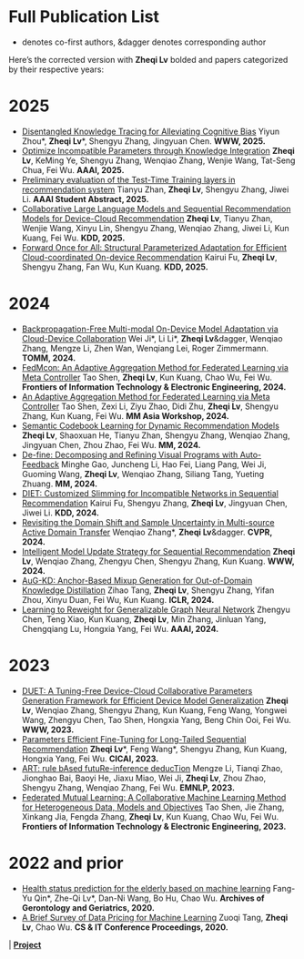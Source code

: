 
[//]: # (# 📝 Representative Publications )

[//]: # (## Multi-modal Generative AI)

[//]: # (- Spoken Large Language Model: **InstructSpeech &#40;ICML 2024&#41;**, **UniAudio &#40;ICML 2024&#41;**, **AudioGPT &#40;AAAI demo 2024&#41;**, **Make-A-Voice &#40;ACL 2024&#41;**, **HiFi-Codec**)

[//]: # (- Text-to-Audio Synthesis: **Make-An-Audio &#40;ICML 2023&#41;**)

[//]: # (- Text-to-Speech Synthesis: **GenerSpeech &#40;NeurIPS 2022&#41;** for zero-shot text-to-speech, **FastDiff &#40;IJCAI 2022&#41; / ProDiff &#40;ACM-MM 2022a&#41;** for diffusion text-to-speech)

[//]: # (- Singing Voice Synthesis: **SingGAN &#40;ACM-MM 2022b&#41; / Multi-Singer &#40;ACM-MM 2021&#41;**)

[//]: # ()
[//]: # ()
[//]: # (## Multi-modal Language Processing)

[//]: # (- Audio-Visual Speech-to-Speech Translation: **TranSpeech &#40;ICLR 2023&#41; / AV-TranSpeech &#40;ACL 2023&#41;**)

[//]: # (- Self-Supervised Learning: **Prosody-MAE &#40;ACL 2023&#41;**)

[//]: # ()
[//]: # ()
[//]: # (<div class='paper-box'><div class='paper-box-image'><div><div class="badge">Arxiv 2023</div><img src='images/make-an-audio-arch.png' alt="sym" width="100%"></div></div>)

[//]: # (<div class='paper-box-text' markdown="1">)

[//]: # ()
[//]: # (- [AudioGPT: Understanding and Generating Speech, Music, Sound, and Talking Head.]&#40;https://arxiv.org/abs/2304.12995&#41; **Rongjie Huang**, Mingze Li, Dongchao Yang, Jiatong Shi, Xuankai Chang, Zhenhui Ye, Yuning Wu, Zhiqing Hong, Jiawei Huang, Jinglin Liu, Yi Ren, Zhou Zhao, Shinji Watanabe. **Arxiv, 2023**)

[//]: # ()
[//]: # (- **Academic / Industry Impact**: Our work are promoted by different media and forums, such as [Heart of Machine]&#40;https://mp.weixin.qq.com/s/pesuhzQ3cfaz-bhxMew46g&#41;, [New Intelligence]&#40;https://mp.weixin.qq.com/s/BXLxD0bboWS96iEHGZ9xTQ&#41;, and [Twitter]&#40;https://twitter.com/_akhaliq/status/1619589070329348096&#41;. We have code released at [![]&#40;https://img.shields.io/github/stars/AIGC-Audio/AudioGPT?style=social&label=Code+Stars&#41;]&#40;https://github.com/AIGC-Audio/AudioGPT&#41; [![Hugging Face]&#40;https://img.shields.io/badge/%F0%9F%A4%97%20Hugging%20Face-blue&#41;]&#40;https://huggingface.co/spaces/AIGC-Audio/AudioGPT&#41;.)

[//]: # ()
[//]: # (</div>)

[//]: # (</div>)

[//]: # ()
[//]: # (<div class='paper-box'><div class='paper-box-image'><div><div class="badge">ICML 2023</div><img src='images/make-an-audio-arch.png' alt="sym" width="100%"></div></div>)

[//]: # (<div class='paper-box-text' markdown="1">)

[//]: # ()
[//]: # (- [Make-An-Audio: Text-To-Audio Generation with Prompt-Enhanced Diffusion Models.]&#40;&#41; **Rongjie Huang**, Jiawei Huang, Dongchao Yang, Yi Ren, Mingze Li, Zhenhui Ye, Jinglin Liu, Xiang Yin, Zhou Zhao. **ICML, 2023. Hawaii, USA**)

[//]: # ()
[//]: # (- **Academic / Industry Impact**: Our work are promoted by different media and forums, such as [Heart of Machine]&#40;https://mp.weixin.qq.com/s/fphIJ13RWRIgGNTwYO06bw&#41;, [ByteDance]&#40;https://zhuanlan.zhihu.com/p/605228032&#41;, and [Twitter]&#40;https://twitter.com/_akhaliq/status/1619589070329348096&#41;. Code is coming!)

[//]: # ()
[//]: # (</div>)

[//]: # (</div>)

[//]: # ()
[//]: # (<div class='paper-box'><div class='paper-box-image'><div><div class="badge">ICLR 2023</div><img src='images/transpeech.png' alt="sym" width="100%"></div></div>)

[//]: # (<div class='paper-box-text' markdown="1">)

[//]: # ()
[//]: # (- [TranSpeech: Speech-to-Speech Translation With Bilateral Perturbation.]&#40;https://arxiv.org/abs/2205.12523&#41; **Rongjie Huang**, Jinglin Liu, Huadai Liu, Yi Ren, Lichao Zhang, Jinzheng He, and Zhou Zhao. **ICLR, 2023. Kigali, Rwanda** )

[//]: # ()
[//]: # (One of our **continuous efforts to reduce communication barrier**, and we have follow-up works: **Audio-Visual S2T [&#40;MixSpeech, ICCV 2023&#41;]&#40;https://arxiv.org/abs/2303.05309&#41;, Audio-Visual S2ST [&#40;AV-TranSpeech, ACL 2023&#41;]&#40;https://arxiv.org/abs/2305.15403&#41;, Multi-modal S2ST, Style-aware S2ST,  Zero-shot S2ST**. Code released: [![]&#40;https://img.shields.io/github/stars/Rongjiehuang/TranSpeech?style=social&label=Code+Stars&#41;]&#40;https://github.com/Rongjiehuang/TranSpeech&#41;. )

[//]: # ()
[//]: # (</div>)

[//]: # (</div>)

[//]: # ()
[//]: # (<div class='paper-box'><div class='paper-box-image'><div><div class="badge">NeurIPS 2022</div><img src='images/generspeech.png' alt="sym" width="100%"></div></div>)

[//]: # (<div class='paper-box-text' markdown="1">)

[//]: # ()
[//]: # (- [GenerSpeech: Towards Style Transfer for Generalizable Out-Of-Domain Text-to-Speech.]&#40;https://arxiv.org/abs/2205.07211&#41; **Rongjie Huang**, Yi Ren, Jinglin Liu, Chenye Cui, and Zhou Zhao. **NeurIPS, 2022. New Orleans, USA**)

[//]: # ()
[//]: # (The first **zero-shot** TTS generalizable to unseen speaker, emotion, and prosody! Media coverage: [PaperWeekly]&#40;https://mp.weixin.qq.com/s/Mp181vfq24m1HqgJqbMnlg&#41;, [Speech Home]&#40;https://mp.weixin.qq.com/s/EXdfb0DUTbB6OHbjDS2u7g&#41;. Code released: [![]&#40;https://img.shields.io/github/stars/Rongjiehuang/GenerSpeech?style=social&label=Code+Stars&#41;]&#40;https://github.com/Rongjiehuang/GenerSpeech&#41;. )

[//]: # ()
[//]: # ()
[//]: # (</div>)

[//]: # (</div>)

[//]: # ()
[//]: # (<div class='paper-box'><div class='paper-box-image'><div><div class="badge">ICJAI 2022</div><img src='images/fastdiff.png' alt="sym" width="100%"></div></div>)

[//]: # (<div class='paper-box-text' markdown="1">)

[//]: # ()
[//]: # (- [FastDiff: A Fast Conditional Diffusion Model for High-Quality Speech Synthesis.]&#40;https://arxiv.org/abs/2204.09934&#41; **Rongjie Huang**, Max W.Y. Lam, Jun Wang, Dan Su, Dong Yu, Yi Ren, and Zhou Zhao. **IJCAI, 2022&#40;oral&#41;. Vienna, Austria** )

[//]: # ()
[//]: # (One of our **continuous efforts in generative modeling**, and we have follow-up works: **FastDiff 2, ProDiff**. We release a **diffusion text-to-speech pipeline** [![Hugging Face]&#40;https://img.shields.io/badge/%F0%9F%A4%97%20Hugging%20Face-blue&#41;]&#40;https://huggingface.co/spaces/Rongjiehuang/ProDiff&#41; using **ProDiff** [![]&#40;https://img.shields.io/github/stars/Rongjiehuang/prodiff?style=social&label=Code+Stars&#41;]&#40;https://github.com/Rongjiehuang/prodiff&#41; and **FastDiff** [![]&#40;https://img.shields.io/github/stars/Rongjiehuang/FastDiff?style=social&label=Code+Stars&#41;]&#40;https://github.com/Rongjiehuang/FastDiff&#41;. Our work are promoted by different media and forums, such as [Tencent AI Lab]&#40;https://mp.weixin.qq.com/s/GmLzLw3GnDsK0OuUpgEySQ&#41;, [Speech Home]&#40;https://mp.weixin.qq.com/s/BWf_uZdG0icWk5odChxhuA&#41;, and [Twitter]&#40;https://twitter.com/_akhaliq/status/1517308526691065856&#41;, which is a [Trending Project at both Github and Paperwithcode.]&#40;https://twitter.com/pythontrending/status/1528332486257819651&#41; )

[//]: # ()
[//]: # (</div>)

[//]: # (</div>)

# Full Publication List

[//]: # (* denotes co-first authors, # denotes co-supervised)
* denotes co-first authors, &dagger denotes corresponding author

Here’s the corrected version with **Zheqi Lv** bolded and papers categorized by their respective years:

# 2025

- [Disentangled Knowledge Tracing for Alleviating Cognitive Bias]() Yiyun Zhou*, **Zheqi Lv***, Shengyu Zhang, Jingyuan Chen. **WWW, 2025.**
- [Optimize Incompatible Parameters through Knowledge Integration]() **Zheqi Lv**, KeMing Ye, Shengyu Zhang, Wenqiao Zhang, Wenjie Wang, Tat-Seng Chua, Fei Wu. **AAAI, 2025.**
- [Preliminary evaluation of the Test-Time Training layers in recommendation system]() Tianyu Zhan, **Zheqi Lv**, Shengyu Zhang, Jiwei Li. **AAAI Student Abstract, 2025.**
- [Collaborative Large Language Models and Sequential Recommendation Models for Device-Cloud Recommendation]() **Zheqi Lv**, Tianyu Zhan, Wenjie Wang, Xinyu Lin, Shengyu Zhang, Wenqiao Zhang, Jiwei Li, Kun Kuang, Fei Wu. **KDD, 2025.**
- [Forward Once for All: Structural Parameterized Adaptation for Efficient Cloud-coordinated On-device Recommendation]() Kairui Fu, **Zheqi Lv**, Shengyu Zhang, Fan Wu, Kun Kuang. **KDD, 2025.**


# 2024

- [Backpropagation-Free Multi-modal On-Device Model Adaptation via Cloud-Device Collaboration]() Wei Ji*, Li Li*, **Zheqi Lv**&dagger, Wenqiao Zhang, Mengze Li, Zhen Wan, Wenqiang Lei, Roger Zimmermann. **TOMM, 2024.**
- [FedMcon: An Adaptive Aggregation Method for Federated Learning via Meta Controller]() Tao Shen, **Zheqi Lv**, Kun Kuang, Chao Wu, Fei Wu. **Frontiers of Information Technology & Electronic Engineering, 2024.**
- [An Adaptive Aggregation Method for Federated Learning via Meta Controller]() Tao Shen, Zexi Li, Ziyu Zhao, Didi Zhu, **Zheqi Lv**, Shengyu Zhang, Kun Kuang, Fei Wu. **MM Asia Workshop, 2024.**
- [Semantic Codebook Learning for Dynamic Recommendation Models]() **Zheqi Lv**, Shaoxuan He, Tianyu Zhan, Shengyu Zhang, Wenqiao Zhang, Jingyuan Chen, Zhou Zhao, Fei Wu. **MM, 2024.**
- [De-fine: Decomposing and Refining Visual Programs with Auto-Feedback]() Minghe Gao, Juncheng Li, Hao Fei, Liang Pang, Wei Ji, Guoming Wang, **Zheqi Lv**, Wenqiao Zhang, Siliang Tang, Yueting Zhuang. **MM, 2024.**
- [DIET: Customized Slimming for Incompatible Networks in Sequential Recommendation]() Kairui Fu, Shengyu Zhang, **Zheqi Lv**, Jingyuan Chen, Jiwei Li. **KDD, 2024.**
- [Revisiting the Domain Shift and Sample Uncertainty in Multi-source Active Domain Transfer]() Wenqiao Zhang*, **Zheqi Lv**&dagger. **CVPR, 2024.**
- [Intelligent Model Update Strategy for Sequential Recommendation]() **Zheqi Lv**, Wenqiao Zhang, Zhengyu Chen, Shengyu Zhang, Kun Kuang. **WWW, 2024.**
- [AuG-KD: Anchor-Based Mixup Generation for Out-of-Domain Knowledge Distillation]() Zihao Tang, **Zheqi Lv**, Shengyu Zhang, Yifan Zhou, Xinyu Duan, Fei Wu, Kun Kuang. **ICLR, 2024.**
- [Learning to Reweight for Generalizable Graph Neural Network]() Zhengyu Chen, Teng Xiao, Kun Kuang, **Zheqi Lv**, Min Zhang, Jinluan Yang, Chengqiang Lu, Hongxia Yang, Fei Wu. **AAAI, 2024.**

# 2023

- [DUET: A Tuning-Free Device-Cloud Collaborative Parameters Generation Framework for Efficient Device Model Generalization]() **Zheqi Lv**, Wenqiao Zhang, Shengyu Zhang, Kun Kuang, Feng Wang, Yongwei Wang, Zhengyu Chen, Tao Shen, Hongxia Yang, Beng Chin Ooi, Fei Wu. **WWW, 2023.**
- [Parameters Efficient Fine-Tuning for Long-Tailed Sequential Recommendation]() **Zheqi Lv***, Feng Wang*, Shengyu Zhang, Kun Kuang, Hongxia Yang, Fei Wu. **CICAI, 2023.**
- [ART: rule bAsed futuRe-inference deducTion]() Mengze Li, Tianqi Zhao, Jionghao Bai, Baoyi He, Jiaxu Miao, Wei Ji, **Zheqi Lv**, Zhou Zhao, Shengyu Zhang, Wenqiao Zhang, Fei Wu. **EMNLP, 2023.**
- [Federated Mutual Learning: A Collaborative Machine Learning Method for Heterogeneous Data, Models and Objectives]() Tao Shen, Jie Zhang, Xinkang Jia, Fengda Zhang, **Zheqi Lv**, Kun Kuang, Chao Wu, Fei Wu. **Frontiers of Information Technology & Electronic Engineering, 2023.**

# 2022 and prior

- [Health status prediction for the elderly based on machine learning]() Fang-Yu Qin*, Zhe-Qi Lv*, Dan-Ni Wang, Bo Hu, Chao Wu. **Archives of Gerontology and Geriatrics, 2020.**
- [A Brief Survey of Data Pricing for Machine Learning]() Zuoqi Tang, **Zheqi Lv**, Chao Wu. **CS & IT Conference Proceedings, 2020.**


[//]: # (# 2025)

[//]: # ()
[//]: # (- [OmniSep: Unified Omni-modal Sound Separation.]&#40;&#41; Xize Cheng, Zehan Wang, Ziang Zhang, **Rongjie Huang**, Jialung Zuo, Shengpeng Ji, Ziyang Ma, Siqi Zheng, Tao Jin, Zhou Zhao. **ICLR, 2025**)

[//]: # ()
[//]: # ()
[//]: # (- [Lumina-T2X: Transforming Text into Any Modality, Resolution, and Duration via Flow-based Large Diffusion Transformers.]&#40;&#41; Peng Gao, Le Zhuo, Dongyang Liu, Ruoyi Du, Xu Luo, Longtian Qiu, Yuhang Zhang, **Rongjie Huang**, Shijie Geng, Renrui Zhang, Junlin Xie, Wenqi Shao, Zhengkai Jiang, Tianshuo Yang, Weicai Ye. **ICLR, 2025**)

[//]: # ()
[//]: # ()
[//]: # (- [GeneFace++: Generalized and Stable Real-Time Audio-Driven 3D Talking Face Generation.]&#40;&#41; Zhenhui Ye, Jinzheng He, Ziyue Jiang, **Rongjie Huang**, Jiawei Huang, Jinglin Liu, Yi Ren, Xiang Yin, Zejun MA, Zhou Zhao. **ICLR, 2025**)

[//]: # ()
[//]: # ()
[//]: # (- [WavTokenizer: an Efficient Acoustic Discrete Codec Tokenizer for Audio Language Modeling.]&#40;&#41; Shengpeng Ji, Ziyue Jiang, Wen Wang, Yifu Chen, Minghui Fang, Jialong Zuo, Qian Yang, Xize Cheng, Zehan Wang, Ruiqi Li, Ziang Zhang, Xiaoda Yang, **Rongjie Huang**, Yidi Jiang, Qian Chen. **ICLR, 2025**)

[//]: # ()
[//]: # ()
[//]: # (- [Improving Multi-modal Representations via Binding Space in Scale.]&#40;&#41; Zehan Wang, Ziang Zhang, Minjie Hong, Hang Zhang, Luping Liu, **Rongjie Huang**, Xize Cheng, Shengpeng Ji, Tao Jin, Hengshuang Zhao, Zhou Zhao.  **ICLR, 2025**)

[//]: # ()
[//]: # ()
[//]: # (- [VoxDialogue: Can Spoken Dialogue Systems Understand Information Beyond Words?]&#40;&#41; Xize Cheng, Ruofan Hu, Xiaoda Yang, Jingyu Lu, Dongjie Fu, Zehan Wang, Shengpeng Ji, Rongjie Huang, Boyang Zhang, Tao Jin, Zhou Zhao.  **ICLR, 2025**)

[//]: # ()
[//]: # ()
[//]: # (- [TechSinger: Technique Controllable Multilingual Singing Voice Synthesis via Flow Matching.]&#40;&#41; Wenxiang Guo, Yu Zhang, Changhao Pan, **Rongjie Huang**, Li Tang, Ruiqi Li, Zhiqing Hong, Yongqi Wang, Zhou Zhao. **AAAI, 2025**)

[//]: # ()
[//]: # ()
[//]: # (- [3D-Speaker-Toolkit: An Open-Source Toolkit for Multimodal Speaker Verification and Diarization.]&#40;&#41; Yafeng Chen, Siqi Zheng, Hui Wang, **Rongjie Huang**, Qian Chen, Shiliang Zhang, Wen Wang, Xihao Li. **ICASSP, 2025**)

[//]: # ()
[//]: # ()
[//]: # (- [NAT3DSound: 3D Spatial Sound Field Synthesis with Multi-Modal Non-Autoregressive Transformer.]&#40;&#41; Fuming You, **Rongjie Huang**, Boyang Zhang, Yongqi Wang, Zhiqing Hong, Qian Yang, Zhimeng Zhang, Zhou Zhao. **ICASSP, 2025**)

[//]: # ()
[//]: # ()
[//]: # ()
[//]: # (# 2024)

[//]: # ()
[//]: # ()
[//]: # ()
[//]: # (- [InstructSpeech: Following Speech Editing Instructions via Large Language Models.]&#40;&#41; **Rongjie Huang**, Ruofan Hu, Yongqi Wang, Zehan Wang, Xize Cheng, Ziyue Jiang, Zhenhui Ye, Dongchao Yang, Luping Liu, Peng Gao, Zhou Zhao. **ICML, 2024.**)

[//]: # ()
[//]: # (- [Make-A-Voice: Multilingual Unified Voice Generation With Discrete Representation at Scale.]&#40;&#41; **Rongjie Huang**, Chunlei Zhang, Yongqi Wang, Dongchao Yang, Jinchuan Tian, Luping Liu, Zhenhui Ye, Ziyue Jiang, Xuankai Chang, Jiatong Shi, Chao Weng, Zhou Zhao, Dong Yu. **ACL, 2024.**)

[//]: # ()
[//]: # (- [AudioGPT: Understanding and Generating Speech, Music, Sound, and Talking Head.]&#40;https://arxiv.org/abs/2304.12995&#41; **Rongjie Huang**, Mingze Li, Dongchao Yang, Jiatong Shi, Xuankai Chang, Zhenhui Ye, Yuning Wu, Zhiqing Hong, Jiawei Huang, Jinglin Liu, Yi Ren, Zhou Zhao, Shinji Watanabe. **AAAI demo, 2024**)

[//]: # ()
[//]: # (- [UniAudio: An Audio Foundation Model Toward Universal Audio Generation.]&#40;&#41; Dongchao Yang, Jinchuan Tian, Xu Tan, **Rongjie Huang**, Songxiang Liu, Xuankai Chang, Jiatong Shi, Sheng Zhao, Jiang Bian, Xixin Wu, Zhou Zhao, Shinji Watanabe, Helen M. Meng. **ICML, 2024.**)

[//]: # ()
[//]: # (- [Molecule-Space: Free Lunch in Unified Multimodal Space via Knowledge Fusion.]&#40;&#41; Zehan Wang, Ziang Zhang, Xize Cheng, **Rongjie Huang**, Luping Liu, Zhenhui Ye, Haifeng Huang, Yang Zhao, Tao Jin, Peng Gao, Zhou Zhao. **ICML, 2024.**)

[//]: # ()
[//]: # (- [InstructTTS: Modelling Expressive TTS in Discrete Latent Space with Natural Language Style Prompt.]&#40;&#41; Dongchao Yang, Songxiang Liu, **Rongjie Huang**, Guangzhi Lei, Chao Weng, Helen Meng, Dong Yu. **IEEE Transactions on Acoustics, Speech, and Signal Processing.**)

[//]: # ()
[//]: # (- [Robust Singing Voice Transcription Serves Synthesis.]&#40;&#41; Ruiqi Li, Yu Zhang, Yongqi Wang, Zhiqing Hong, **Rongjie Huang**, Zhou Zhao.  **ACL, 2024.**)

[//]: # ()
[//]: # (- [Text-to-Song: Towards Controllable Music Generation Incorporating Vocal and Accompaniment.]&#40;&#41; Zhiqing Hong, **Rongjie Huang**, Xize Cheng, Yongqi Wang, Ruiqi Li, Fuming You, Zhou Zhao, Zhimeng Zhang.  **ACL, 2024.**)

[//]: # ()
[//]: # (- [TransFace: Unit-Based Audio-Visual Speech Synthesizer for Talking Head Translation.]&#40;&#41; Xize Cheng, **Rongjie Huang**, Linjun Li, Tao Jin, Zehan Wang, Aoxiong Yin, Minglei Li, Xinyu Duan, changpeng yang, Zhou Zhao.  **ACL finding, 2024.**)

[//]: # ()
[//]: # (- [Wav2SQL: Direct Generalizable Speech-To-SQL Parsing.]&#40;&#41; Huadai Liu, **Rongjie Huang**, Jinzheng He, Ran Shen, Gang Sun, Xize Cheng and Zhou Zhao. **ACL finding, 2024.**)

[//]: # ()
[//]: # (- [Self-Supervised Singing Voice Pre-Training towards Speech-to-Singing Conversion.]&#40;&#41; Ruiqi Li, **Rongjie Huang**, Yongqi Wang, Zhiqing Hong, Zhou Zhao. **ACL finding, 2024.**)

[//]: # ()
[//]: # (- [Real3D-Portrait: One-shot Realistic 3D Talking Portrait Synthesis.]&#40;&#41; Zhenhui Ye, Tianyun Zhong, Yi Ren, Jiaqi Yang, Weichuang Li, Jiawei Huang, Ziyue Jiang, Jinzheng He, **Rongjie Huang**, Jinglin Liu, Chen Zhang, Xiang Yin, Zejun MA, Zhou Zhao. **ICLR, 2024.**)

[//]: # ()
[//]: # (- [StyleSinger: Style Transfer for Out-Of-Domain Singing Voice Synthesis.]&#40;&#41; Yu Zhang#, **Rongjie Huang**, Ruiqi Li, Jinzheng He, Yan Xia, Feiyang Chen, Xinyu Duan, Baoxing Huai, Zhou Zhao. **AAAI, 2024.**)

[//]: # ()
[//]: # (- [Prompt-Singer: Controllable Singing-Voice-Synthesis with Natural Language Prompt]&#40;&#41; Yongqi Wang#, Ruofan Hu#, **Rongjie Huang**, Zhiqing Hong, Ruiqi Li, Wenrui Liu, Fuming You, Tao Jin, Zhou Zhao. **NAACL, 2024.**)

[//]: # ()
[//]: # (- [EchoAudio: Efficient and High-Quality Text-to-Audio Generation with Minimal Inference Steps]&#40;&#41; Huadai Liu, **Rongjie Huang**, Yang Liu, Hengyuan Cao, Jialei Wang, Xize Cheng, Siqi Zheng, Zhou Zhao. **ACMMM, 2024.**)

[//]: # ()
[//]: # ()
[//]: # (# 2023)

[//]: # ()
[//]: # (- [Make-An-Audio: Text-To-Audio Generation with Prompt-Enhanced Diffusion Models.]&#40;&#41; **Rongjie Huang**, Jiawei Huang, Dongchao Yang, Yi Ren, Mingze Li, Zhenhui Ye, Jinglin Liu, Xiang Yin, Zhou Zhao. **ICML, 2023. Hawaii, USA**)

[//]: # ()
[//]: # (- [Mega-TTS: Zero-Shot Text-to-Speech at Scale with Intrinsic Inductive Bias.]&#40;&#41; Ziyue Jiang, Yi Ren, Zhenhui Ye, Jinglin Liu, Chen Zhang, Qian Yang, Shengpeng Ji, **Rongjie Huang**, Chunfeng Wang, Xiang Yin, Zejun Ma, Zhou Zhao. **Arxiv**)

[//]: # ()
[//]: # (- [Make-An-Audio 2: Improving Text-to-Audio with Dual Text Information Representation.]&#40;&#41; Jiawei Huang#, Yi Ren, **Rongjie Huang**, Dongchao Yang, Zhenhui Ye, Chen Zhang, Jinglin Liu, Xiang Yin, Zejun Ma, Zhou Zhao. **Arxiv, 2023**)

[//]: # ()
[//]: # (- [TranSpeech: Speech-to-Speech Translation With Bilateral Perturbation.]&#40;https://arxiv.org/abs/2205.12523&#41; **Rongjie Huang**, Jinglin Liu, Huadai Liu, Yi Ren, Lichao Zhang, Jinzheng He, and Zhou Zhao. **ICLR, 2023. Kigali, Rwanda** )

[//]: # ()
[//]: # (- [AV-TranSpeech: Audio-Visual Robust Speech-to-Speech Translation.]&#40;&#41; **Rongjie Huang**, Huadai Liu, Xize Cheng, Yi Ren, Linjun Li, Zhenhui Ye, Jinzheng He, Lichao Zhang, Jinglin Liu, Xiang Yin and Zhou Zhao. **ACL, 2023** )

[//]: # ()
[//]: # (- [MixSpeech: Cross-Modality Self-Learning with Audio-Visual Stream Mixup for Visual Speech Translation and Recognition.]&#40;&#41; Xize Cheng*, Linjun Li*, Tao Jin*, **Rongjie Huang***, Wang Lin, Zehan Wang, Huangdai Liu, Ye Wang, Aoxiong Yin, Zhou Zhao. **ICCV, 2023** )

[//]: # ()
[//]: # (- [CLAPSpeech: Learning Prosody from Text Context with Contrastive Language-Audio Pre-Training.]&#40;&#41; Zhenhui Ye*, **Rongjie Huang**, Yi Ren, Ziyue Jiang, Jinglin Liu, Jinzheng He, Xiang Yin and Zhou Zhao. **ACL, 2023** )

[//]: # ()
[//]: # (- [UniSinger: Unified End-to-End Singing Voice Synthesis With Cross-Modality Information Matching.]&#40;&#41; Zhiqing Hong#, Chenye Cui, **Rongjie Huang**, Lichao Zhang, Jinglin Liu, Jinzheng He, Zhou Zhao. **ACM MM, 2023**)

[//]: # ()
[//]: # (- [AlignSTS: Speech-to-Singing Conversion via Cross-Modal Alignment.]&#40;&#41; Ruiqi Li#, **Rongjie Huang**, Lichao Zhang, Jinglin Liu, Zhou Zhao. **ACL finding, 2023**)

[//]: # ()
[//]: # (- [RMSSinger: Realistic-Music-Score based Singing Voice Synthesis.]&#40;&#41; Jinzheng He, Jinglin Liu, Zhenhui Ye, **Rongjie Huang**, Chenye Cui, Huadai Liu, Zhou Zhao. **ACL finding, 2023**)

[//]: # ()
[//]: # (- [FluentSpeech: Stutter-Oriented Automatic Speech Editing with Context-Aware Diffusion Models.]&#40;&#41; Ziyue Jiang, Qian Yang, Jialong Zuo, Zhenhui Ye, **Rongjie Huang**, Yi Ren, Zhou Zhao. **ACL finding, 2023**)

[//]: # ()
[//]: # (- [Contrastive Token-Wise Meta-Learning for Unseen Performer Visual Temporal-Aligned Translation.]&#40;&#41; Linjun Li, Tao Jin, Xize Cheng, Ye Wang, Wang Lin, **Rongjie Huang**, Zhou Zhao. **ACL finding, 2023**)

[//]: # ()
[//]: # (- [ViT-TTS: Visual Text-to-Speech with Scalable Diffusion Transformer.]&#40;&#41; Huadai Liu, **Rongjie Huang**, Xuan Lin, Wenqiang Xu, Maozong Zheng, Hong Chen, Jinzheng He, Zhou Zhao. **EMNLP, 2023**)

[//]: # ()
[//]: # ()
[//]: # (# 2022)

[//]: # ()
[//]: # (- [GenerSpeech: Towards Style Transfer for Generalizable Out-Of-Domain Text-to-Speech.]&#40;https://arxiv.org/abs/2205.07211&#41; **Rongjie Huang**, Yi Ren, Jinglin Liu, Chenye Cui, and Zhou Zhao. **NeurIPS, 2022. New Orleans, USA**)

[//]: # ()
[//]: # (- [Prosody-TTS: Self-Supervised Prosody Pretraining with Latent Diffusion For Text-to-Speech.]&#40;&#41; **Rongjie Huang**, Chunlei Zhang, Yi Ren, Zhou Zhao, Dong Yu. **ACL finding, 2023**)

[//]: # ()
[//]: # (- [FastDiff 2: Dually Incorporating GANs into Diffusion Models for High-Quality Speech Synthesis.]&#40;&#41; **Rongjie Huang**, Yi Ren, Jinglin Liu, Luping Liu, Zhou Zhao. **ACL finding, 2023**)

[//]: # ()
[//]: # (- [FastDiff: A Fast Conditional Diffusion Model for High-Quality Speech Synthesis.]&#40;https://arxiv.org/abs/2204.09934&#41; **Rongjie Huang**, Max W.Y. Lam, Jun Wang, Dan Su, Dong Yu, Yi Ren, and Zhou Zhao. **IJCAI, 2022&#40;oral&#41;. Vienna, Austria** )

[//]: # ()
[//]: # (- [ProDiff: Progressive Fast Diffusion Model for High-Quality Text-to-Speech.]&#40;&#41; **Rongjie Huang**, Zhou Zhao, Huadai Liu, Jinglin Liu, and Yi Ren. **ACM MM, 2022. Lisbon, Portugal**)

[//]: # ()
[//]: # (- [M4Singer: a Multi-Style, Multi-Singer and Musical Score Provided Mandarin Singing Corpus.]&#40;https://arxiv.org/abs/2205.07211&#41; Lichao Zhang, Ruiqi Li, Shoutong Wang, Liqun Deng, Jinglin Liu, Yi Ren, Jinzheng He, **Rongjie Huang**, Jieming Zhu, Xiao Chen, and Zhou Zhao. **NeurIPS, 2022. New Orleans, USA**)

[//]: # ()
[//]: # (- [VarietySound: Timbre-Controllable Video to Sound Generation via Unsupervised Information Disentanglement.]&#40;&#41; Chenye Cui, Yi Ren, Jinglin Liu, **Rongjie Huang**, Zhou Zhao. **ICASSP, 2023**)

[//]: # ()
[//]: # (# 2021)

[//]: # ()
[//]: # (- [Multi-Singer: Fast multi-singer singing voice vocoder with a large-scale corpus.]&#40;https://dl.acm.org/doi/abs/10.1145/3474085.3475437&#41; **Rongjie Huang**, Feiyang Chen, Yi Ren, Jinglin Liu, Chenye Cui, and Zhou Zhao. **ACM MM, 2021&#40;oral&#41;. Chengdu, China** )

[//]: # (| [**Project**]&#40;https://multi-singer.github.io/&#41; | [![]&#40;https://img.shields.io/github/stars/Rongjiehuang/multi-singer?style=social&label=Code+Stars&#41;]&#40;https://github.com/Rongjiehuang/multi-singer&#41;)

[//]: # ()
[//]: # (- [EMOVIE: A Mandarin Emotion Speech Dataset with a Simple Emotional Text-to-Speech Model.]&#40;https://arxiv.org/abs/2106.09317&#41; Chenye Cui, Yi Ren, Jinglin Liu, Feiyang Chen, **Rongjie Huang**, Mei Li, and Zhou Zhao. **Interspeech, 2021**)

[//]: # ()
[//]: # (- [Bilateral Denoising Diffusion Models.]&#40;https://arxiv.org/abs/2108.11514&#41; Max W.Y. Lam, Jun Wang, **Rongjie Huang**, Dan Su, Dong Yu. **Preprint**)

[//]: # ()
[//]: # ()
[//]: # (# 2020 and Prior)

[//]: # ()
[//]: # (- [SingGAN: Generative Adversarial NetWork For High-Fidelity Singing Voice Generation.]&#40;https://arxiv.org/abs/2110.07468&#41; **Rongjie Huang**, Chenye Cui, Feiyang Chen, Yi Ren, Jinglin Liu, and Zhou Zhao. **ACM MM, 2022. Lisbon, Portugal** )
| [**Project**](https://singgan.github.io/) 
